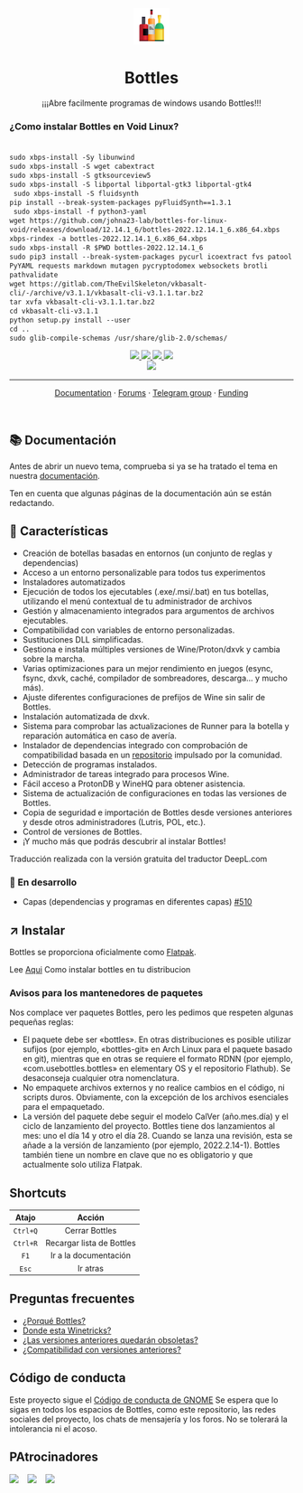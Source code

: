 <div align="center">
  <img src="https://raw.githubusercontent.com/bottlesdevs/Bottles/main/data/icons/hicolor/scalable/apps/com.usebottles.bottles.svg" width="64">
  <h1 align="center">Bottles</h1>
  <p align="center">¡¡¡Abre facilmente programas de windows usando Bottles!!!</p>
</div>

### ¿Como instalar Bottles en Void Linux?<br/><br/></b>
```
sudo xbps-install -Sy libunwind
sudo xbps-install -S wget cabextract
sudo xbps-install -S gtksourceview5
sudo xbps-install -S libportal libportal-gtk3 libportal-gtk4
 sudo xbps-install -S fluidsynth
pip install --break-system-packages pyFluidSynth==1.3.1
 sudo xbps-install -f python3-yaml
wget https://github.com/johna23-lab/bottles-for-linux-void/releases/download/12.14.1_6/bottles-2022.12.14.1_6.x86_64.xbps
xbps-rindex -a bottles-2022.12.14.1_6.x86_64.xbps
sudo xbps-install -R $PWD bottles-2022.12.14.1_6
sudo pip3 install --break-system-packages pycurl icoextract fvs patool PyYAML requests markdown mutagen pycryptodomex websockets brotli pathvalidate
wget https://gitlab.com/TheEvilSkeleton/vkbasalt-cli/-/archive/v3.1.1/vkbasalt-cli-v3.1.1.tar.bz2
tar xvfa vkbasalt-cli-v3.1.1.tar.bz2
cd vkbasalt-cli-v3.1.1
python setup.py install --user
cd ..
sudo glib-compile-schemas /usr/share/glib-2.0/schemas/ 
```

<div align="center">
  <a href="https://hosted.weblate.org/engage/bottles">
    <img src="https://hosted.weblate.org/widgets/bottles/-/bottles/svg-badge.svg" />
  </a>
  <a href="https://www.codefactor.io/repository/github/bottlesdevs/bottles/overview/main">
    <img src="https://www.codefactor.io/repository/github/bottlesdevs/bottles/badge/main" />
  </a>
  <a href="https://github.com/bottlesdevs/Bottles/blob/main/LICENSE">
    <img src="https://img.shields.io/badge/License-GPL--3.0-blue.svg">
  </a>
  <a href="https://github.com/bottlesdevs/Bottles/actions">
    <img src="https://github.com/bottlesdevs/Bottles/workflows/Build%20release%20packages/badge.svg">
  </a>
  <br>
  <a href="https://stopthemingmy.app" title="Please do not theme this app">
    <img src="https://stopthemingmy.app/badge.svg">
  </a>

  <hr />

  <a href="https://docs.usebottles.com">Documentation</a> ·
  <a href="https://forums.usebottles.com">Forums</a> · 
  <a href="https://t.me/usebottles">Telegram group</a> · 
  <a href="https://usebottles.com/funding">Funding</a>
</div>

<br/>


## 📚 Documentación
Antes de abrir un nuevo tema, comprueba si ya se ha tratado el tema 
en nuestra [documentación](https://docs.usebottles.com).

Ten en cuenta que algunas páginas de la documentación aún se están redactando.


## 🦾 Características
- Creación de botellas basadas en entornos (un conjunto de reglas y dependencias)
- Acceso a un entorno personalizable para todos tus experimentos
- Instaladores automatizados
- Ejecución de todos los ejecutables (.exe/.msi/.bat) en tus botellas, utilizando el menú contextual de tu administrador de archivos
- Gestión y almacenamiento integrados para argumentos de archivos ejecutables.
- Compatibilidad con variables de entorno personalizadas.
- Sustituciones DLL simplificadas.
- Gestiona e instala múltiples versiones de Wine/Proton/dxvk y cambia sobre la marcha.
- Varias optimizaciones para un mejor rendimiento en juegos (esync, fsync, dxvk, caché, compilador de sombreadores, descarga... y mucho más).
- Ajuste diferentes configuraciones de prefijos de Wine sin salir de Bottles.
- Instalación automatizada de dxvk.
- Sistema para comprobar las actualizaciones de Runner para la botella y reparación automática en caso de avería.
- Instalador de dependencias integrado con comprobación de compatibilidad basada en un [repositorio](https://github.com/bottlesdevs/dependencies) impulsado por la comunidad.
- Detección de programas instalados.
- Administrador de tareas integrado para procesos Wine.
- Fácil acceso a ProtonDB y WineHQ para obtener asistencia.
- Sistema de actualización de configuraciones en todas las versiones de Bottles.
- Copia de seguridad e importación de Bottles desde versiones anteriores y desde otros administradores (Lutris, POL, etc.).
- Control de versiones de Bottles.
- ¡Y mucho más que podrás descubrir al instalar Bottles!

Traducción realizada con la versión gratuita del traductor DeepL.com

### 🚧 En desarrollo
- Capas (dependencias y programas en diferentes capas) [#510](https://github.com/bottlesdevs/Bottles/issues/510)

## ↗️ Instalar
Bottles se proporciona oficialmente como [Flatpak](https://flathub.org/apps/details/com.usebottles.bottles).

Lee [Aqui](https://docs.usebottles.com/getting-started/installation) Como instalar bottles en tu distribucion

### Avisos para los mantenedores de paquetes
Nos complace ver paquetes Bottles, pero les pedimos que respeten algunas pequeñas reglas:
- El paquete debe ser «bottles». En otras distribuciones es posible utilizar sufijos (por ejemplo, «bottles-git» en Arch Linux para el paquete basado en git), mientras que en otras se requiere el formato RDNN (por ejemplo, «com.usebottles.bottles» en elementary OS y el repositorio Flathub). Se desaconseja cualquier otra nomenclatura.
- No empaquete archivos externos y no realice cambios en el código, ni scripts duros. Obviamente, con la excepción de los archivos esenciales para el empaquetado.
- La versión del paquete debe seguir el modelo CalVer (año.mes.día) y el ciclo de lanzamiento del proyecto. Bottles tiene dos lanzamientos al mes: uno el día 14 y otro el día 28. Cuando se lanza una revisión, esta se añade a la versión de lanzamiento (por ejemplo, 2022.2.14-1). Bottles también tiene un nombre en clave que no es obligatorio y que actualmente solo utiliza Flatpak.

## Shortcuts
| Atajo    |         Acción           |
|:--------:|:------------------------:|
| `Ctrl+Q` |      Cerrar Bottles      |
| `Ctrl+R` | Recargar lista de Bottles|
|   `F1`   | Ir a la documentación    |
|  `Esc`   |       Ir atras           |

## Preguntas frecuentes
- [¿Porqué Bottles?](https://docs.usebottles.com/faq/why-bottles)
- [Donde esta Winetricks?](https://docs.usebottles.com/faq/where-is-winetricks)
- [¿Las versiones anteriores quedarán obsoletas?](https://docs.usebottles.com/faq/updates-and-old-versions#older-versions-will-be-deprecated)
- [¿Compatibilidad con versiones anteriores?](https://docs.usebottles.com/faq/updates-and-old-versions#backward-compatibility)

## Código de conducta
Este proyecto sigue el [Código de conducta de GNOME](https://wiki.gnome.org/Foundation/CodeOfConduct) Se espera que lo sigas en todos los espacios de Bottles, como este repositorio, las redes sociales del proyecto, los chats de mensajería y los foros. No se tolerará la intolerancia ni el acoso.

## PAtrocinadores
<a href="https://www.gitbook.com/?ref=bottles"><img height="55" src="https://www.gitbook.com/cdn-cgi/image/height=55,fit=contain,dpr=1,format=auto/https%3A%2F%2F2775338190-files.gitbook.io%2F~%2Ffiles%2Fv0%2Fb%2Fgitbook-x-prod.appspot.com%2Fo%2Fspaces%252FNkEGS7hzeqa35sMXQZ4X%252Flogo%252FTO5E3RjWKeaJmYYWMGWV%252Fspaces_gitbook_avatar-rectangle.png%3Falt%3Dmedia%26token%3Da34e957e-f044-4bee-abee-23946d2e9cfb" /></a>&nbsp;&nbsp;&nbsp;
<a href="https://www.linode.com/?from=bottles"><img height="48" src="https://usebottles.com/uploads/linode-brand.png" /></a>&nbsp;&nbsp;&nbsp;
<a href="https://appwrite.io?from=bottles"><img height="48" src="https://usebottles.com/uploads/built-with-appwrite.svg" /></a>
